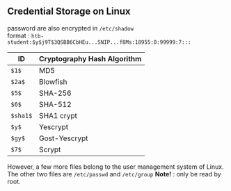 ## Credential Storage on Linux
password are also encrypted in `/etc/shadow` <br>
format : `htb-student:$y$j9T$3QSBB6CbHEu...SNIP...f8Ms:18955:0:99999:7:::`

| ID       | Cryptography Hash Algorithm |
| -------- | --------------------------- |
| `$1$`    | MD5                         |
| `$2a$`   | Blowfish                    |
| `$5$`    | SHA-256                     |
| `$6$`    | SHA-512                     |
| `$sha1$` | SHA1 crypt                  |
| `$y$`    | Yescrypt                    |
| `$gy$`   | Gost-Yescrypt               |
| `$7$`    | Scrypt                      |
However, a few more files belong to the user management system of Linux. The other two files are `/etc/passwd` and `/etc/group` 
	**Note!** : only be read by root. 